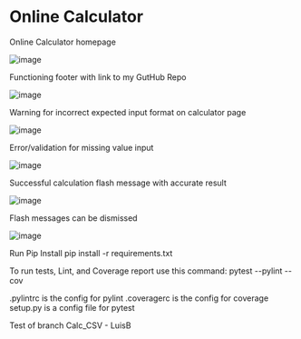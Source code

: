 # Online Calculator

Online Calculator homepage

![image](https://user-images.githubusercontent.com/522095/145614569-cdbb2f8f-566c-48fb-939d-f74a9bfb4ff1.png)

Functioning footer with link to my GutHub Repo

![image](https://user-images.githubusercontent.com/522095/145614849-ff1ff6fb-9ace-4bd3-aff2-a32e7f77a851.png)

Warning for incorrect expected input format on calculator page

![image](https://user-images.githubusercontent.com/522095/145614323-1d287768-07c1-45e0-bfcd-7154414f5bf8.png)

Error/validation for missing value input

![image](https://user-images.githubusercontent.com/522095/145614360-084b5ec9-8d1a-4855-bbbe-edc45ad446a7.png)

Successful calculation flash message with accurate result

![image](https://user-images.githubusercontent.com/522095/145614399-be594097-8a75-43d2-8da2-1940a7262e1e.png)

Flash messages can be dismissed

![image](https://user-images.githubusercontent.com/522095/145614443-348d3b9f-8f34-499c-a385-975ce6cdf190.png)

Run Pip Install
pip install -r requirements.txt

To run tests, Lint, and Coverage report use this command:
pytest  --pylint --cov

.pylintrc is the config for pylint
.coveragerc is the config for coverage
setup.py is a config file for pytest

Test of branch Calc_CSV - LuisB
